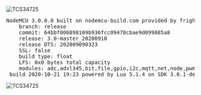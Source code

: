 
![TCS34725](https://github.com/user-attachments/assets/91bcd941-b4bc-4553-ab5e-7f15fdafc5f7)
<pre>NodeMCU 3.0.0.0 built on nodemcu-build.com provided by frightanic.com
	branch: release
	commit: 64bbf006898109b936fcc09478cbae9d099885a8
	release: 3.0-master_20200910
	release DTS: 202009090323
	SSL: false
	build type: float
	LFS: 0x0 bytes total capacity
	modules: adc,adxl345,bit,file,gpio,i2c,mqtt,net,node,pwm,tcs34725,tmr,uart,wifi
 build 2020-10-21 19:23 powered by Lua 5.1.4 on SDK 3.0.1-dev(fce080e)
</pre>
![TCS34725](https://github.com/user-attachments/assets/91bcd941-b4bc-4553-ab5e-7f15fdafc5f7)
